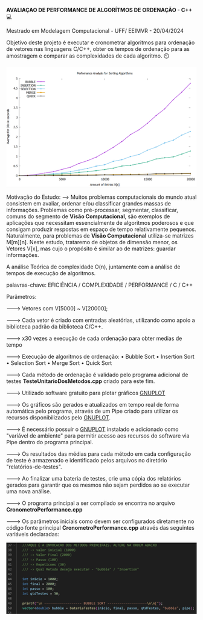 **AVALIAÇAO DE PERFORMANCE DE ALGORÍTMOS DE ORDENAÇÃO​ - C++** :computer: 

Mestrado em Modelagem Computacional - UFF/ EEIMVR - 20/04/2024

Objetivo deste projeto é executar e cronometrar algoritmos para ordenação de vetores nas linguagens C/C++, obter os tempos de ordenação para as amostragem e comparar as complexidades de cada algoritmo. :timer_clock:

![01](imagens/01.PNG)



Motivação do Estudo: 
--> Muitos problemas computacionais do mundo atual consistem em avaliar, ordenar e/ou classificar grandes massas de informações.
 Problemas como pré-processar, segmentar, classificar, comuns do segmento de **Visão Computacional**, são exemplos de aplicações que necessitam essencialmente de algoritmos poderosos e que consigam produzir respostas em espaço de tempo relativamente pequenos. Naturalmente, para problemas de **Visão Computacional** utiliza-se matrizes M[m][n].
 Neste estudo, trataremo de objetos de dimensão menor, os Vetores V[x], mas cujo o propósito é similar ao de matrizes: guardar informações.

 A análise Teórica de complexidade O(n), juntamente com a análise de tempos de execução de algoritmos.

 palavras-chave:
 EFICIÊNCIA / COMPLEXIDADE / PERFORMANCE / C / C++


Parâmetros:

---> Vetores com V[5000] ~ V[20000];

---> Cada vetor é criado com entradas aleatórias, utilizando como apoio a biblioteca <random> padrão da biblioteca C/C++.

---> x30 vezes a execução de cada ordenação para obter medias de tempo

---> Execução de algoritmos de ordenação: 
• Bubble Sort
• Insertion Sort
• Selection Sort
• Merge Sort
• Quick Sort

---> Cada método de ordenação é validado pelo programa adicional de testes **TesteUnitarioDosMetodos.cpp** criado para este fim.

---> Utilizado software gratuito para plotar gráficos [GNUPLOT](http://www.gnuplot.info/)

---> Os gráficos são gerados e atualizados em tempo real de forma automática pelo programa, através de um Pipe criado para utilizar os recursos disponibilizados pelo [GNUPLOT](http://www.gnuplot.info/).

---> É necessário possuir o [GNUPLOT](http://www.gnuplot.info/) instalado e adicionado como "variável de ambiente" para permitir acesso aos recursos do software via Pipe dentro do programa principal.

---> Os resultados das médias para cada método em cada configuração de teste é armazenado e identificado pelos arquivos no diretório "relatórios-de-testes".

---> Ao finalizar uma bateria de testes, crie uma cópia dos relatórios gerados para garantir que os mesmos não sejam perdidos ao se executar uma nova análise.

---> O programa principal a ser compilado se encontra no arquivo **CronometroPerformance.cpp**

---> Os parâmetros iniciais como devem ser configurados diretamente no código fonte principal **CronometroPerformance.cpp** através das seguintes variáveis declaradas:

![02](imagens/02.PNG)
